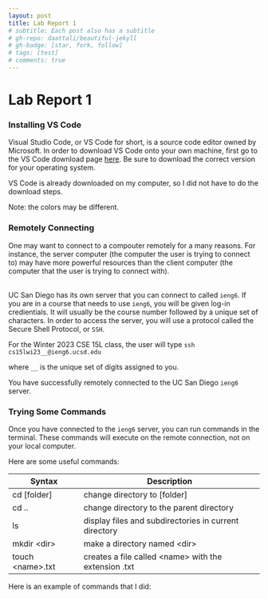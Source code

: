 ```yaml
---
layout: post
title: Lab Report 1
# subtitle: Each post also has a subtitle
# gh-repo: daattali/beautiful-jekyll
# gh-badge: [star, fork, follow]
# tags: [test]
# comments: true
---
```


<h1>Lab Report 1</h1>

<h3>Installing VS Code</h3>

Visual Studio Code, or VS Code for short, is a source code editor owned by Microsoft. In order to download VS Code onto your own machine, first go to the VS Code download page [here](https://code.visualstudio.com/Download). Be sure to download the correct version for your operating system.

<!-- ![VS Code download page](/Images/DownloadPage.png) -->

VS Code is already downloaded on my computer, so I did not have to do the download steps.

<!-- When you open VS Code, it should look like this: ![VS Code splash screen](Images/VSCode-splash-screen.png) -->

Note: the colors may be different.

<h3>Remotely Connecting</h3>
One may want to connect to a compouter remotely for a many reasons. For instance, the server computer (the computer the user is trying to connect to) may have more powerful resources than the client computer (the computer that the user is trying to connect with). 

</br>UC San Diego has its own server that you can connect to called `ieng6`. If you are in a course that needs to use `ieng6`, you will be given log-in credientials. It will usually be the course number followed by a unique set of characters. In order to access the server, you will use a protocol called the Secure Shell Protocol, or `SSH`.

For the Winter 2023 CSE 15L class, the user will type 
```ssh cs15lwi23__@ieng6.ucsd.edu```

where `__` is the unique set of digits assigned to you.

<!-- Once connected, you should see: ![SSH](Images/SSH.png) -->

You have successfully remotely connected to the UC San Diego `ieng6` server.

<h3>Trying Some Commands</h3>

Once you have connected to the `ieng6` server, you can run commands in the terminal. These commands will execute on the remote connection, not on your local computer.

Here are some useful commands:


| Syntax      | Description |
| ----------- | ----------- |
| cd [folder]      | change directory to [folder]      |
| cd ..     | change directory to the parent directory      |
| ls   | display files and subdirectories in current directory        |
| mkdir <dir\>     | make a directory named <dir\>       |
| touch <name\>.txt   | creates a file called <name\> with the extension .txt      |

Here is an example of commands that I did:
<!-- ![Commands](Images/Commands.png) -->

